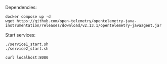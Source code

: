 Dependencies:
```
docker compose up -d
wget https://github.com/open-telemetry/opentelemetry-java-instrumentation/releases/download/v2.13.1/opentelemetry-javaagent.jar
```

Start services:
```
./service1_start.sh
./service2_start.sh
```


```
curl localhost:8080
```

